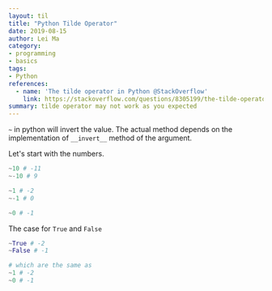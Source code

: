 ```yaml
---
layout: til
title: "Python Tilde Operator"
date: 2019-08-15
author: Lei Ma
category:
- programming
- basics
tags:
- Python
references:
  - name: 'The tilde operator in Python @StackOverflow'
    link: https://stackoverflow.com/questions/8305199/the-tilde-operator-in-python/8305291
summary: tilde operator may not work as you expected
---
```


`~` in python will invert the value. The actual method depends on the implementation of `__invert__` method of the argument.

Let's start with the numbers.

```python
~10 # -11
~-10 # 9

~1 # -2
~-1 # 0

~0 # -1
```

The case for `True` and `False`

```python
~True # -2
~False # -1

# which are the same as
~1 # -2
~0 # -1
```

